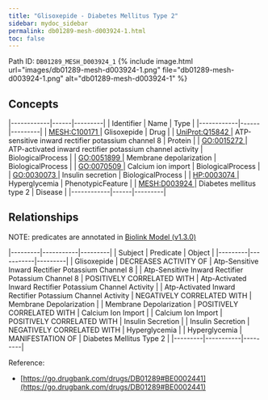 ```yaml
---
title: "Glisoxepide - Diabetes Mellitus Type 2"
sidebar: mydoc_sidebar
permalink: db01289-mesh-d003924-1.html
toc: false 
---
```



Path ID: `DB01289_MESH_D003924_1`
{% include image.html url="images/db01289-mesh-d003924-1.png" file="db01289-mesh-d003924-1.png" alt="db01289-mesh-d003924-1" %}

## Concepts

|------------|------|---------|
| Identifier | Name | Type    |
|------------|------|---------|
| <a href="https://identifiers.org/MESH:C100171">MESH:C100171 </a> | Glisoxepide | Drug |
| <a href="https://identifiers.org/UniProt:Q15842">UniProt:Q15842 </a> | ATP-sensitive inward rectifier potassium channel 8 | Protein |
| <a href="https://identifiers.org/GO:0015272">GO:0015272 </a> | ATP-activated inward rectifier potassium channel activity | BiologicalProcess |
| <a href="https://identifiers.org/GO:0051899">GO:0051899 </a> | Membrane depolarization | BiologicalProcess |
| <a href="https://identifiers.org/GO:0070509">GO:0070509 </a> | Calcium ion import | BiologicalProcess |
| <a href="https://identifiers.org/GO:0030073">GO:0030073 </a> | Insulin secretion | BiologicalProcess |
| <a href="https://identifiers.org/HP:0003074">HP:0003074 </a> | Hyperglycemia | PhenotypicFeature |
| <a href="https://identifiers.org/MESH:D003924">MESH:D003924 </a> | Diabetes mellitus type 2 | Disease |
|------------|------|---------|

## Relationships


NOTE: predicates are annotated in <a href="https://github.com/biolink/biolink-model/releases/tag/v1.3.0">Biolink Model (v1.3.0)</a>

|---------|-----------|---------|
| Subject | Predicate | Object  |
|---------|-----------|---------|
| Glisoxepide | DECREASES ACTIVITY OF | Atp-Sensitive Inward Rectifier Potassium Channel 8 |
| Atp-Sensitive Inward Rectifier Potassium Channel 8 | POSITIVELY CORRELATED WITH | Atp-Activated Inward Rectifier Potassium Channel Activity |
| Atp-Activated Inward Rectifier Potassium Channel Activity | NEGATIVELY CORRELATED WITH | Membrane Depolarization |
| Membrane Depolarization | POSITIVELY CORRELATED WITH | Calcium Ion Import |
| Calcium Ion Import | POSITIVELY CORRELATED WITH | Insulin Secretion |
| Insulin Secretion | NEGATIVELY CORRELATED WITH | Hyperglycemia |
| Hyperglycemia | MANIFESTATION OF | Diabetes Mellitus Type 2 |
|---------|-----------|---------|

Reference: 
  - [https://go.drugbank.com/drugs/DB01289#BE0002441](https://go.drugbank.com/drugs/DB01289#BE0002441)

